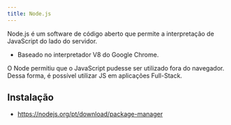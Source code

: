```yaml
---
title: Node.js
---
```


Node.js é um software de código aberto que permite a interpretação de JavaScript do lado do servidor.

- Baseado no interpretador V8 do Google Chrome.

O Node permitiu que o JavaScript pudesse ser utilizado fora do navegador. Dessa forma, é possível utilizar JS em aplicações Full-Stack.



## Instalação

- <https://nodejs.org/pt/download/package-manager>
